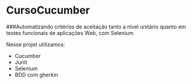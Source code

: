 # CursoCucumber

###Automatizando critérios de aceitação tanto a nível unitário quanto em testes funcionais de aplicações Web, com Selenium

Nesse projet utilizamos:

* Cucumber
* Junit
* Selenium
* BDD com gherkin